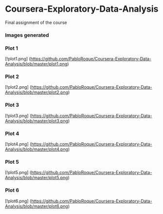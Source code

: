 # Coursera-Exploratory-Data-Analysis

Final assignment of the course

### Images generated

### Plot 1
[!plot1.png] (https://github.com/PabloRoque/Coursera-Exploratory-Data-Analysis/blob/master/plot1.png)

### Plot 2
[!plot2.png] (https://github.com/PabloRoque/Coursera-Exploratory-Data-Analysis/blob/master/plot2.png)

### Plot 3
[!plot3.png] (https://github.com/PabloRoque/Coursera-Exploratory-Data-Analysis/blob/master/plot3.png)

### Plot 4
[!plot4.png] (https://github.com/PabloRoque/Coursera-Exploratory-Data-Analysis/blob/master/plot4.png)

### Plot 5
[!plot5.png] (https://github.com/PabloRoque/Coursera-Exploratory-Data-Analysis/blob/master/plot5.png)

### Plot 6
[!plot6.png] (https://github.com/PabloRoque/Coursera-Exploratory-Data-Analysis/blob/master/plot6.png)
